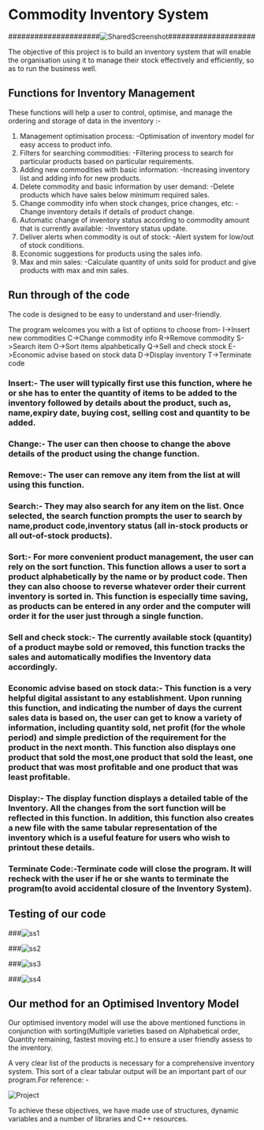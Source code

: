 # Commodity Inventory System

#####################![SharedScreenshot](https://user-images.githubusercontent.com/47135656/56851199-d1304080-693e-11e9-9e7b-0401c7bfbdde.jpg)####################


The objective of this project is to build an inventory system that will enable the organisation using it to manage their stock effectively and efficiently, so as to run the business well.

## Functions for Inventory Management

These functions will help a user to control, optimise, and manage the ordering and storage of data in the inventory :-

1. Management optimisation process: -Optimisation of inventory model for easy access to product info.
2. Filters for searching commodities: -Filtering process to search for particular products based on particular requirements.
3. Adding new commodities with basic information: -Increasing inventory list and adding info for new products.
4. Delete commodity and basic information by user demand: -Delete products which have sales below minimum required sales.
5. Change commodity info when stock changes, price changes, etc: -Change inventory details if details of product change.
6. Automatic change of inventory status according to commodity amount that is currently available: -Inventory status update.
7. Deliver alerts when commodity is out of stock: -Alert system for low/out of stock conditions.
8. Economic suggestions for products using the sales info.
9. Max and min sales: -Calculate quantity of units sold for product and give products with max and min sales.

## Run through of the code

The code is designed to be easy to understand and user-friendly.

The program welcomes you with a list of options to choose from-
I->Insert new commodities
C->Change commodity info
R->Remove commodity
S->Search item
O->Sort items alpahbetically
Q->Sell and check stock
E->Economic advise based on stock data
D->Display inventory
T->Terminate code

### Insert:- The user will typically first use this function, where he or she has to enter the quantity of items to be added to the inventory followed by details about the product, such as, name,expiry date, buying cost, selling cost and quantity to be added.


### Change:- The user can then choose to change the above details of the product using the change function.


### Remove:- The user can remove any item from the list at will using this function.


### Search:- They may also search for any item on the list. Once selected, the search function prompts the user to search by name,product code,inventory status (all in-stock products or all out-of-stock products).


### Sort:- For more convenient product management, the user can rely on the sort function. This function allows a user to sort a product alphabetically by the name or by product code. Then they can also choose to reverse whatever order their current inventory is sorted in. This function is especially time saving, as products can be entered in any order and the computer will order it for the user just through a single function.


### Sell and check stock:- The currently available stock (quantity) of a product maybe sold or removed, this function tracks the sales and automatically modifies the Inventory data accordingly.


### Economic advise based on stock data:- This function is a very helpful digital assistant to any establishment. Upon running this function, and indicating the number of days the current sales data is based on, the user can get to know a variety of information, including quantity sold, net profit (for the whole period) and simple prediction of the requirement for the product in the next month. This function also displays one product that sold the most,one product that sold the least, one product that was most profitable and one product that was least profitable.


### Display:- The display function displays a detailed table of the Inventory. All the changes from the sort function will be reflected in this function. In addition, this function also creates a new file with the same tabular representation of the inventory which is a useful feature for users who wish to printout these details.


### Terminate Code:-Terminate code will close the program. It will recheck with the user if he or she wants to terminate the program(to avoid accidental closure of the Inventory System). 


## Testing of our code

###![ss1](https://user-images.githubusercontent.com/47174028/56850537-9aeec300-6936-11e9-8d99-7bdbe709cbb7.png)


###![ss2](https://user-images.githubusercontent.com/47174028/56850554-c5408080-6936-11e9-9a5b-6e15d05656f7.png###)


###![ss3](https://user-images.githubusercontent.com/47174028/56850565-ebfeb700-6936-11e9-84df-bce6338ef4e0.png)


###![ss4](https://user-images.githubusercontent.com/47174028/56850569-0a64b280-6937-11e9-8075-e7d5c635a73d.png)

## Our method for an Optimised Inventory Model

Our optimised inventory model will use the above mentioned functions in conjunction with sorting(Multiple varieties based on Alphabetical order, Quantity remaining, fastest moving etc.) to ensure a user friendly assess to the inventory.

A very clear list of the products is necessary for a comprehensive inventory system. This sort of a clear tabular output will be an important part of our program.For reference: -


![Project](https://user-images.githubusercontent.com/47174028/55222789-b25b6300-5247-11e9-9ed9-92667633fca8.jpg)

To achieve these objectives, we have made use of structures, dynamic variables and a number of libraries and C++ resources.
